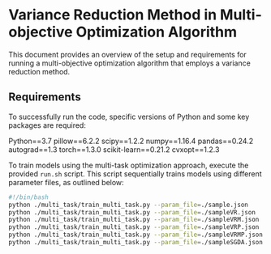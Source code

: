 # Variance Reduction Method in Multi-objective Optimization Algorithm

This document provides an overview of the setup and requirements for running a multi-objective optimization algorithm that employs a variance reduction method.

## Requirements

To successfully run the code, specific versions of Python and some key packages are required:

Python==3.7
pillow==6.2.2
scipy==1.2.2
numpy==1.16.4
pandas==0.24.2
autograd==1.3
torch==1.3.0
scikit-learn==0.21.2
cvxopt==1.2.3


To train models using the multi-task optimization approach, execute the provided `run.sh` script. This script sequentially trains models using different parameter files, as outlined below:

```bash
#!/bin/bash
python ./multi_task/train_multi_task.py --param_file=./sample.json
python ./multi_task/train_multi_task.py --param_file=./sampleVR.json
python ./multi_task/train_multi_task.py --param_file=./sampleVRM.json
python ./multi_task/train_multi_task.py --param_file=./sampleVRP.json
python ./multi_task/train_multi_task.py --param_file=./sampleVRMP.json
python ./multi_task/train_multi_task.py --param_file=./sampleSGDA.json